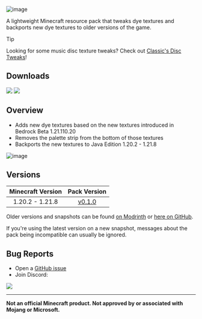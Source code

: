 ![image](https://i.imgur.com/6vQsrjf.png)

A lightweight Minecraft resource pack that tweaks dye textures and backports new dye textures to older versions of the game.

> [!TIP]
> Looking for some music disc texture tweaks? Check out [Classic's Disc Tweaks](https://modrinth.com/resourcepack/classics-disc-tweaks)!

## Downloads

[![](https://img.shields.io/modrinth/dt/g4Q5Ee62?label=Modrinth&style=for-the-badge&color=00AF5C&logo=modrinth)](https://modrinth.com/resourcepack/classics-dye-tweaks)
[![](https://img.shields.io/github/downloads/Classic36-Media/Classics-Dye-Tweaks/total?label=GitHub&style=for-the-badge&color=181717&logo=github)](https://github.com/Classic36-Media/Classics-Dye-Tweaks/releases)

## Overview

* Adds new dye textures based on the new textures introduced in Bedrock Beta 1.21.110.20
* Removes the palette strip from the bottom of those textures
* Backports the new textures to Java Edition 1.20.2 - 1.21.8

![image](https://i.imgur.com/8gquQ5R.gif)

## Versions

| Minecraft Version | Pack Version |
| :--: | :--: |
| 1.20.2 - 1.21.8 | [v0.1.0](https://github.com/Classic36-Media/Classics-Dye-Tweaks/releases/tag/v0.1.0) |

Older versions and snapshots can be found [on Modrinth](https://modrinth.com/datapack/classics-dye-tweaks/versions) or [here on GitHub](https://github.com/Classic36-Media/Classics-Dye-Tweaks/wiki/Versions).

If you're using the latest version on a new snapshot, messages about the pack being incompatible can usually be ignored.

## Bug Reports
* Open a [GitHub issue](https://github.com/Classic36-Media/Classics-Dye-Tweaks/issues/new/choose)
* Join Discord:

[![](https://img.shields.io/discord/1107084025442607206?label=Discord&style=for-the-badge&color=5865F2&logo=discord)](https://discord.gg/vZJSDjPcmu)

***

**Not an official Minecraft product. Not approved by or associated with Mojang or Microsoft.**